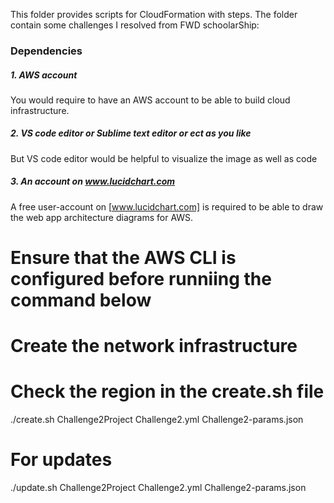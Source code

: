 This folder provides scripts for CloudFormation with steps. The folder contain some challenges I resolved from FWD schoolarShip:

### Dependencies
##### 1. AWS account
You would require to have an AWS account to be able to build cloud infrastructure.

##### 2. VS code editor or Sublime text editor or ect as you like

But VS code editor would be helpful to visualize the image as well as code

##### 3. An account on www.lucidchart.com
A free user-account on [www.lucidchart.com] is required to be able to draw the web app architecture diagrams for AWS.


# Ensure that the AWS CLI is configured before runniing the command below
# Create the network infrastructure
# Check the region in the create.sh file
./create.sh Challenge2Project Challenge2.yml Challenge2-params.json
# For updates
./update.sh Challenge2Project Challenge2.yml Challenge2-params.json 

